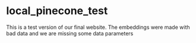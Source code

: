 # local_pinecone_test
This is a test version of our final website. The embeddings were made with bad data and we are missing some data parameters
